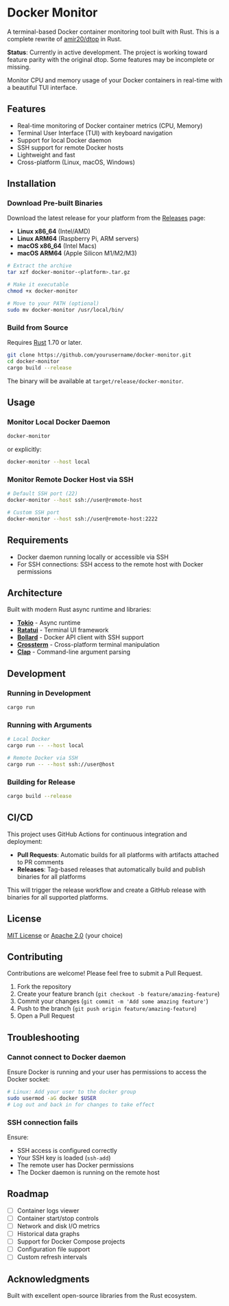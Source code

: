 # Docker Monitor

A terminal-based Docker container monitoring tool built with Rust. This is a complete rewrite of [amir20/dtop](https://github.com/amir20/dtop) in Rust.

**Status**: Currently in active development. The project is working toward feature parity with the original dtop. Some features may be incomplete or missing.

Monitor CPU and memory usage of your Docker containers in real-time with a beautiful TUI interface.

## Features

- Real-time monitoring of Docker container metrics (CPU, Memory)
- Terminal User Interface (TUI) with keyboard navigation
- Support for local Docker daemon
- SSH support for remote Docker hosts
- Lightweight and fast
- Cross-platform (Linux, macOS, Windows)

## Installation

### Download Pre-built Binaries

Download the latest release for your platform from the [Releases](../../releases) page:

- **Linux x86_64** (Intel/AMD)
- **Linux ARM64** (Raspberry Pi, ARM servers)
- **macOS x86_64** (Intel Macs)
- **macOS ARM64** (Apple Silicon M1/M2/M3)

```bash
# Extract the archive
tar xzf docker-monitor-<platform>.tar.gz

# Make it executable
chmod +x docker-monitor

# Move to your PATH (optional)
sudo mv docker-monitor /usr/local/bin/
```

### Build from Source

Requires [Rust](https://rustup.rs/) 1.70 or later.

```bash
git clone https://github.com/yourusername/docker-monitor.git
cd docker-monitor
cargo build --release
```

The binary will be available at `target/release/docker-monitor`.

## Usage

### Monitor Local Docker Daemon

```bash
docker-monitor
```

or explicitly:

```bash
docker-monitor --host local
```

### Monitor Remote Docker Host via SSH

```bash
# Default SSH port (22)
docker-monitor --host ssh://user@remote-host

# Custom SSH port
docker-monitor --host ssh://user@remote-host:2222
```
## Requirements

- Docker daemon running locally or accessible via SSH
- For SSH connections: SSH access to the remote host with Docker permissions

## Architecture

Built with modern Rust async runtime and libraries:

- **[Tokio](https://tokio.rs/)** - Async runtime
- **[Ratatui](https://ratatui.rs/)** - Terminal UI framework
- **[Bollard](https://github.com/fussybeaver/bollard)** - Docker API client with SSH support
- **[Crossterm](https://github.com/crossterm-rs/crossterm)** - Cross-platform terminal manipulation
- **[Clap](https://github.com/clap-rs/clap)** - Command-line argument parsing

## Development

### Running in Development

```bash
cargo run
```

### Running with Arguments

```bash
# Local Docker
cargo run -- --host local

# Remote Docker via SSH
cargo run -- --host ssh://user@host
```

### Building for Release

```bash
cargo build --release
```

## CI/CD

This project uses GitHub Actions for continuous integration and deployment:

- **Pull Requests**: Automatic builds for all platforms with artifacts attached to PR comments
- **Releases**: Tag-based releases that automatically build and publish binaries for all platforms

This will trigger the release workflow and create a GitHub release with binaries for all supported platforms.

## License

[MIT License](LICENSE) or [Apache 2.0](LICENSE-APACHE) (your choice)

## Contributing

Contributions are welcome! Please feel free to submit a Pull Request.

1. Fork the repository
2. Create your feature branch (`git checkout -b feature/amazing-feature`)
3. Commit your changes (`git commit -m 'Add some amazing feature'`)
4. Push to the branch (`git push origin feature/amazing-feature`)
5. Open a Pull Request

## Troubleshooting

### Cannot connect to Docker daemon

Ensure Docker is running and your user has permissions to access the Docker socket:

```bash
# Linux: Add your user to the docker group
sudo usermod -aG docker $USER
# Log out and back in for changes to take effect
```

### SSH connection fails

Ensure:
- SSH access is configured correctly
- Your SSH key is loaded (`ssh-add`)
- The remote user has Docker permissions
- The Docker daemon is running on the remote host

## Roadmap

- [ ] Container logs viewer
- [ ] Container start/stop controls
- [ ] Network and disk I/O metrics
- [ ] Historical data graphs
- [ ] Support for Docker Compose projects
- [ ] Configuration file support
- [ ] Custom refresh intervals

## Acknowledgments

Built with excellent open-source libraries from the Rust ecosystem.
